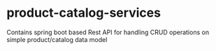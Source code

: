 # product-catalog-services
Contains spring boot based Rest API for handling CRUD operations on simple product/catalog data model
